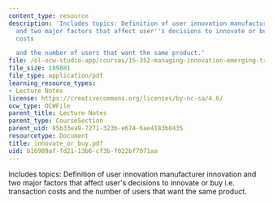 ```yaml
---
content_type: resource
description: 'Includes topics: Definition of user innovation manufacturer innovation
  and two major factors that affect user''s decisions to innovate or buy i.e. transaction
  costs

  and the number of users that want the same product.'
file: /ol-ocw-studio-app/courses/15-352-managing-innovation-emerging-trends-spring-2005/b16989affd2113b6cf3bf022bf7071aa_innovate_or_buy.pdf
file_size: 189881
file_type: application/pdf
learning_resource_types:
- Lecture Notes
license: https://creativecommons.org/licenses/by-nc-sa/4.0/
ocw_type: OCWFile
parent_title: Lecture Notes
parent_type: CourseSection
parent_uid: 85b33ea9-7271-323b-e674-6ae4183b0435
resourcetype: Document
title: innovate_or_buy.pdf
uid: b16989af-fd21-13b6-cf3b-f022bf7071aa
---
```

Includes topics: Definition of user innovation manufacturer innovation and two major factors that affect user's decisions to innovate or buy i.e. transaction costs
and the number of users that want the same product.